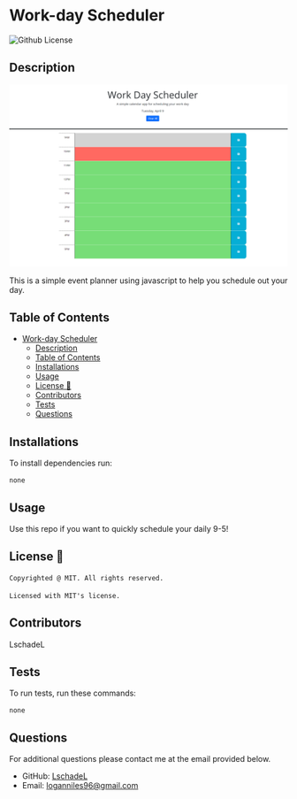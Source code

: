 # Work-day Scheduler
  ![Github License](https://img.shields.io/badge/license-MIT-yellowgreen.svg)


  ## Description
  ![screenshot](./assets/Screenshot%202024-04-09%20154954.png)

  This is a simple event planner using javascript to help you schedule out your day.

  ## Table of Contents

- [Work-day Scheduler](#work-day-scheduler)
  - [Description](#description)
  - [Table of Contents](#table-of-contents)
  - [Installations](#installations)
  - [Usage](#usage)
  - [License 📛](#license-)
  - [Contributors](#contributors)
  - [Tests](#tests)
  - [Questions](#questions)
## Installations

  To install dependencies run:

  ```
  none
  ```

  ## Usage

  Use this repo if you want to quickly schedule your daily 9-5!

  ## License 📛 

    Copyrighted @ MIT. All rights reserved.

    Licensed with MIT's license.

  ## Contributors

  LschadeL

  ## Tests

  To run tests, run these commands:

  ```
  none
  ```

  ## Questions

  For additional questions please contact me at the email provided below. 

  - GitHub: [LschadeL](https://github.com/LschadeL/)
  - Email:  loganniles96@gmail.com